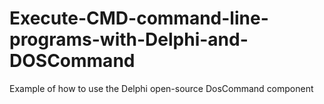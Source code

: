 # Execute-CMD-command-line-programs-with-Delphi-and-DOSCommand
Example of how to use the  Delphi open-source DosCommand component
